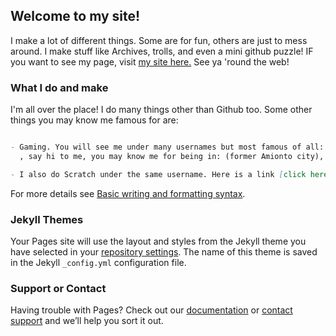 ## Welcome to my site!

I make a lot of different things. Some are for fun, others are just to mess around. I make stuff like Archives, trolls, and even a mini github puzzle! IF you want to see my page, visit [my site here.](https://github.com/3L33tmakersUnited) See ya 'round the web!

### What I do and make

I'm all over the place! I do many things other than Github too. Some other things you may know me famous for are:

```markdown

- Gaming. You will see me under many usernames but most famous of all: Helloperson of Junon.io!If you played the game
  , say hi to me, you may know me for being in: (former Amionto city), IJA Base Defence, and more!

- I also do Scratch under the same username. Here is a link [click here](https://scratch.mit.edu/users/3L33tmakersUnited/) 

```

For more details see [Basic writing and formatting syntax](https://docs.github.com/en/github/writing-on-github/getting-started-with-writing-and-formatting-on-github/basic-writing-and-formatting-syntax).

### Jekyll Themes

Your Pages site will use the layout and styles from the Jekyll theme you have selected in your [repository settings](https://github.com/3L33tmakersUnited/3L33tmakersUnited.github.io/settings/pages). The name of this theme is saved in the Jekyll `_config.yml` configuration file.

### Support or Contact

Having trouble with Pages? Check out our [documentation](https://docs.github.com/categories/github-pages-basics/) or [contact support](https://support.github.com/contact) and we’ll help you sort it out.
